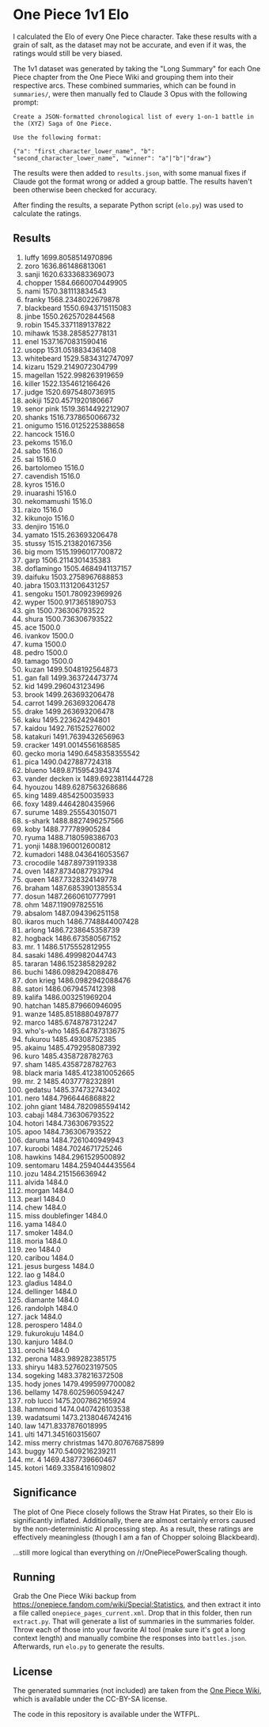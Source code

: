 # One Piece 1v1 Elo

I calculated the Elo of every One Piece character. Take these results with a grain of salt, as the dataset may not be accurate, and even if it was, the ratings would still be very biased.

The 1v1 dataset was generated by taking the "Long Summary" for each One Piece chapter from the One Piece Wiki and grouping them into their respective arcs. These combined summaries, which can be found in `summaries/`, were then manually fed to Claude 3 Opus with the following prompt:

```
Create a JSON-formatted chronological list of every 1-on-1 battle in the (XYZ) Saga of One Piece.

Use the following format:

{"a": "first_character_lower_name", "b": "second_character_lower_name", "winner": "a"|"b"|"draw"}
```

The results were then added to `results.json`, with some manual fixes if Claude got the format wrong or added a group battle. The results haven't been otherwise been checked for accuracy.

After finding the results, a separate Python script (`elo.py`) was used to calculate the ratings.

## Results
1. luffy 1699.8058514970896 
1. zoro 1636.861486813061 
1. sanji 1620.6333683369073 
1. chopper 1584.6660070449905 
1. nami 1570.381113834543 
1. franky 1568.2348022679878 
1. blackbeard 1550.6943715115083 
1. jinbe 1550.2625702844568 
1. robin 1545.3371189137822 
1. mihawk 1538.285852778131 
1. enel 1537.1670831590416 
1. usopp 1531.0518834361408 
1. whitebeard 1529.5834312747097 
1. kizaru 1529.2149072304799 
1. magellan 1522.998263919659 
1. killer 1522.1354612166426 
1. judge 1520.6975480736915 
1. aokiji 1520.4571920180667 
1. senor pink 1519.3614492212907 
1. shanks 1516.7378650066732 
1. onigumo 1516.0125225388658 
1. hancock 1516.0 
1. pekoms 1516.0 
1. sabo 1516.0 
1. sai 1516.0 
1. bartolomeo 1516.0 
1. cavendish 1516.0 
1. kyros 1516.0 
1. inuarashi 1516.0 
1. nekomamushi 1516.0 
1. raizo 1516.0 
1. kikunojo 1516.0 
1. denjiro 1516.0 
1. yamato 1515.263693206478 
1. stussy 1515.213820167356 
1. big mom 1515.1996017700872 
1. garp 1506.2114301435383 
1. doflamingo 1505.4684941137157 
1. daifuku 1503.2758967688853 
1. jabra 1503.1131206431257 
1. sengoku 1501.780923969926 
1. wyper 1500.9173651890753 
1. gin 1500.736306793522 
1. shura 1500.736306793522 
1. ace 1500.0 
1. ivankov 1500.0 
1. kuma 1500.0 
1. pedro 1500.0 
1. tamago 1500.0 
1. kuzan 1499.5048192564873 
1. gan fall 1499.363724473774 
1. kid 1499.296043123496 
1. brook 1499.263693206478 
1. carrot 1499.263693206478 
1. drake 1499.263693206478 
1. kaku 1495.223624294801 
1. kaidou 1492.761525276002 
1. katakuri 1491.7639432656963 
1. cracker 1491.0014556168585 
1. gecko moria 1490.6458358355542 
1. pica 1490.0427887724318 
1. blueno 1489.8715954394374 
1. vander decken ix 1489.6923811444728 
1. hyouzou 1489.6287563268686 
1. king 1489.4854250035933 
1. foxy 1489.4464280435966 
1. surume 1489.255543015071 
1. s-shark 1488.8827496257566 
1. koby 1488.777789905284 
1. ryuma 1488.7180598386703 
1. yonji 1488.1960012600812 
1. kumadori 1488.0436416053567 
1. crocodile 1487.89739119338 
1. oven 1487.8734087793794 
1. queen 1487.7328324149778 
1. braham 1487.6853901385534 
1. dosun 1487.2660610777991 
1. ohm 1487.119097825516 
1. absalom 1487.094396251158 
1. ikaros much 1486.7748844007428 
1. arlong 1486.7238645358739 
1. hogback 1486.673580567152 
1. mr. 1 1486.5175552812955 
1. sasaki 1486.499982044743 
1. tararan 1486.152385829282 
1. buchi 1486.0982942088476 
1. don krieg 1486.0982942088476 
1. satori 1486.0679457412398 
1. kalifa 1486.003251969204 
1. hatchan 1485.879660946095 
1. wanze 1485.8518880497877 
1. marco 1485.6748787312247 
1. who's-who 1485.64787313675 
1. fukurou 1485.49308752385 
1. akainu 1485.4792958087392 
1. kuro 1485.4358728782763 
1. sham 1485.4358728782763 
1. black maria 1485.4123810052665 
1. mr. 2 1485.4037778232891 
1. gedatsu 1485.374732743402 
1. nero 1484.7966446868822 
1. john giant 1484.7820985594142 
1. cabaji 1484.736306793522 
1. hotori 1484.736306793522 
1. apoo 1484.736306793522 
1. daruma 1484.7261040949943 
1. kuroobi 1484.7024671725246 
1. hawkins 1484.2961529500892 
1. sentomaru 1484.2594044435564 
1. jozu 1484.215156636942 
1. alvida 1484.0 
1. morgan 1484.0 
1. pearl 1484.0 
1. chew 1484.0 
1. miss doublefinger 1484.0 
1. yama 1484.0 
1. smoker 1484.0 
1. moria 1484.0 
1. zeo 1484.0 
1. caribou 1484.0 
1. jesus burgess 1484.0 
1. lao g 1484.0 
1. gladius 1484.0 
1. dellinger 1484.0 
1. diamante 1484.0 
1. randolph 1484.0 
1. jack 1484.0 
1. perospero 1484.0 
1. fukurokuju 1484.0 
1. kanjuro 1484.0 
1. orochi 1484.0 
1. perona 1483.989282385175 
1. shiryu 1483.5276023197505 
1. sogeking 1483.378216372508 
1. hody jones 1479.4995997700082 
1. bellamy 1478.6025960594247 
1. rob lucci 1475.2007862165924 
1. hammond 1474.0407426103538 
1. wadatsumi 1473.2138046742416 
1. law 1471.8337876018995 
1. ulti 1471.345160315607 
1. miss merry christmas 1470.807676875899 
1. buggy 1470.5409216239211 
1. mr. 4 1469.4387739660467 
1. kotori 1469.3358416109802

## Significance

The plot of One Piece closely follows the Straw Hat Pirates, so their Elo is significantly inflated. Additionally, there are almost certainly errors caused by the non-deterministic AI processing step. As a result, these ratings are effectively meaningless (though I am a fan of Chopper soloing Blackbeard).

...still more logical than everything on /r/OnePiecePowerScaling though.

## Running

Grab the One Piece Wiki backup from https://onepiece.fandom.com/wiki/Special:Statistics, and then extract it into a file called `onepiece_pages_current.xml`. Drop that in this folder, then run `extract.py`. That will generate a list of summaries in the summaries folder. Throw each of those into your favorite AI tool (make sure it's got a long context length) and manually combine the responses into `battles.json`. Afterwards, run `elo.py` to generate the results.

## License

The generated summaries (not included) are taken from the [One Piece Wiki](https://onepiece.fandom.com/wiki/One_Piece_Wiki), which is available under the CC-BY-SA license.

The code in this repository is available under the WTFPL.
